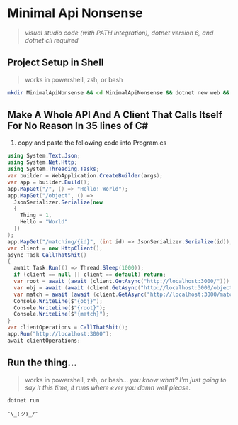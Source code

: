 # Minimal Api Nonsense

> *visual studio code (with PATH integration), dotnet version 6, and dotnet cli required*

## Project Setup in Shell

> works in powershell, zsh, or bash
```bash
mkdir MinimalApiNonsense && cd MinimalApiNonsense && dotnet new web && code .
```


## Make A Whole API And A Client That Calls Itself For No Reason In 35 lines of C#

1. copy and paste the following code into Program.cs

```csharp
using System.Text.Json;
using System.Net.Http;
using System.Threading.Tasks;
var builder = WebApplication.CreateBuilder(args);
var app = builder.Build();
app.MapGet("/", () => "Hello! World");
app.MapGet("/object", () =>
  JsonSerializer.Serialize(new
  {
    Thing = 1,
    Hello = "World"
  })
);
app.MapGet("/matching/{id}", (int id) => JsonSerializer.Serialize(id));
var client = new HttpClient();
async Task CallThatShit()
{
  await Task.Run(() => Thread.Sleep(1000));
  if (client == null || client == default) return;
  var root = await (await (client.GetAsync("http://localhost:3000/"))).Content.ReadAsStringAsync();
  var obj = await (await (client.GetAsync("http://localhost:3000/object"))).Content.ReadAsStringAsync();
  var match = await (await (client.GetAsync("http://localhost:3000/matching/21"))).Content.ReadAsStringAsync();
  Console.WriteLine($"{obj}");
  Console.WriteLine($"{root}");
  Console.WriteLine($"{match}");
}
var clientOperations = CallThatShit();
app.Run("http://localhost:3000");
await clientOperations;
```


## Run the thing...

> works in powershell, zsh, or bash... *you know what? I'm just going to say it this time, it runs where ever you damn well please.*
```
dotnet run
```

`¯\_(ツ)_/¯`
